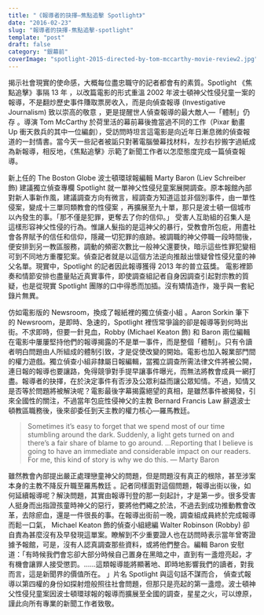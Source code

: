 ```yaml
---
title: "《報導者的抉擇—焦點追擊 Spotlight》"
date: "2016-02-23"
slug: "報導者的抉擇-焦點追擊-spotlight"
template: "post"
draft: false
category: "銀幕前"
coverImage: "spotlight-2015-directed-by-tom-mccarthy-movie-review2.jpg"
---
```


揭示社會現實的使命感，大概每位盡忠職守的記者都會有的素質。Spotlight 《焦點追擊》事隔 13 年 ，以改篇電影的形式重溫 2002 年波士頓神父性侵兒童一案的報導，不是翻炒歷史事件賺取票房收入，而是向偵查報導 (Investigative Journalism) 致以崇高的敬意 ，更是提醒世人偵查報導的最大敵人—「體制」仍存 。導演 Tom McCarthy 於荷里活的幕前幕後擔當過不同的工作（Pixar 動畫 Up 衝天救兵的其中一位編劇），受訪問時坦言這電影是向近年日漸息微的偵查報道的一封情書。當今天一些記者被詬只對著電腦螢幕找材料，左抄右抄搬字過紙成為新報導，相反地，《焦點追擊》示範了新聞工作者以怎麼態度完成一篇偵查報導。

新上任的 The Boston Globe 波士頓環球報編輯 Marty Baron (Liev Schreiber 飾) 建議獨立偵查專欄 Spotlight 就一單神父性侵兒童案展開調查。原本報館內部對新人事新作風，建議調查方向有微言，經調查方知道這並非個別事件，由一單性侵案，變成十三單同類教會的性侵案 ，再擴展至九十單，那只是波士頓一個城市以內發生的事。「那不僅是犯罪，更奪去了你的信仰。」 受害人互助組的召集人是這樣形容神父性侵的行為。惟讓人髮指的是這神父的暴行，受教會所包疪，用盡社會各界賦予的信任和信仰，隱藏一切犯罪的痕跡。被調職的神父停職一段時間後，便安排到另一教區服務，調動的頻密次數比一般神父還要快，暗示這些性罪犯變相可到不同地方重覆犯案。偵查記者就是以這個方法逆向推敲出懷疑曾性侵兒童的神父名單。現實中，Spotlight 的記者因此報導獲得 2013 年的普立茲獎。 電影裡節奏和情節安排也盡量貼近真實事件，即使調查組記者自身因調查引起對宗教的質疑，也是從現實 Spotlight 團隊的口中得悉而加插。沒有矯情造作，幾乎與一套紀錄片無異。

仿如電影版的 Newsroom，換成了報紙裡的獨立偵查小組 。Aaron Sorkin 筆下的 Newsroom，是即時、急速的，Spotlight 裡恆常爭論的卻是報導等到何時出街。不求即時，但要一針見血，Robby (Michael Keaton 飾) 和 Baron 兩位編輯在電影中屢屢堅持他們的報導揭露的不是單一事件，而是整個「體制」。只有令讀者明白問題由人所組成的體制引致，才是促使改變的開始。電影也加入報業部門間的權力遊戲。獨立偵查小組非隸屬日報編輯，當獨立調查所需法律文件將被公開，連日報的報導也要讓路，免得競爭對手提早讓事件曝光，而無法將教會成員一網打盡。報導者的抉擇，在於決定事件有否涉及公眾利益而讓公眾知情。不過，知情又是否等於問題將被解決呢？電影最後字幕揭露絕望的真相，是雖然事件被揭發，引來全國性的關注，不過當年包庇性侵神父的主教 Bernard Francis Law 辭退波士頓教區職務後，後來卻委任到天主教的權力核心—羅馬教廷。

> Sometimes it’s easy to forget that we spend most of our time stumbling around the dark. Suddenly, a light gets turned on and there’s a fair share of blame to go around. …Reporting that I believe is going to have an immediate and considerable impact on our readers. For me, this kind of story is why we do this. — Marty Baron

雖然教會內部提出嚴正處理戀童神父的問題，但是問題沒有真正的根除，甚至涉案本身的主教不降反升職至羅馬教廷 。記者同樣面對這個問題，報導出街以後，如何延續報導呢？解決問題，其實由報導刊登的那一刻起計，才是第一步。很多受害人挺身而出指證孩童時神父的惡行，要將他們繩之於法，不過去到成功推動教會改革，去除瘀血，還是一件很長的事。在報導出街前一晚，調查組成員終於完成報導而鬆一口氣， Michael Keaton 飾的偵查小組總編 Walter Robinson (Robby) 卻自責為甚麼沒有及早發現這單案。瞭解到不少重要證人也在訪問時表示當年曾寄證據予報館，可是，沒有人認真調查那些資料，或將他們整合。編輯 Baron 安慰道：「有時候我們會忘卻大部分時候自己置身在黑暗之中，直到有一盞燈亮起，才有機會讓罪人接受懲罰。……這類報導能將顯著地、即時地影響我們的讀者，對我而言，這是新聞界的價值所在。 」片名 Spotlight 與這句話不謀而合， 偵查式報導以第四權的身份如探射燈般照往社會問題，但那只是亮起的第一盞燈。波士頓神父性侵兒童案因波士頓環球報的報導而擴展至全國的調查，星星之火，可以燎原，謹此向所有專業的新聞工作者致敬。
